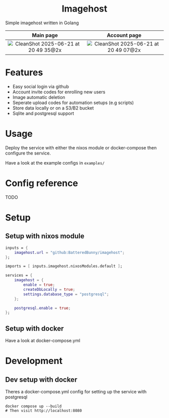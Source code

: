 <h1 align="center">Imagehost</h1>

Simple imagehost written in Golang

Main page             |  Account page
:-------------------------:|:-------------------------:
![CleanShot 2025-06-21 at 20 49 35@2x](https://github.com/user-attachments/assets/990a1be7-84a7-4df1-9fe8-067807580b28)  |  ![CleanShot 2025-06-21 at 20 49 07@2x](https://github.com/user-attachments/assets/a571c9f0-1aa2-477f-962c-627b6e900a94)

# Features
- Easy social login via github
- Account invite codes for enrolling new users
- Image automatic deletion
- Seperate upload codes for automation setups (e.g scripts)
- Store data locally or on a S3/B2 bucket
- Sqlite and postgresql support

# Usage

Deploy the service with either the nixos module or docker-compose then configure the service.

Have a look at the example configs in ``examples/``

# Config reference

TODO

# Setup
## Setup with nixos module

```nix
inputs = {
    imagehost.url = "github:BatteredBunny/imagehost";
};
```

```nix
imports = [ inputs.imagehost.nixosModules.default ];

services = {
    imagehost = {
        enable = true;
        createDbLocally = true;
        settings.database_type = "postgresql";
    };

    postgresql.enable = true;
};
```

## Setup with docker

Have a look at docker-compose.yml

# Development

## Dev setup with docker

Theres a docker-compose.yml config for setting up the service with postgresql

```
docker compose up --build
# Then visit http://localhost:8080
```